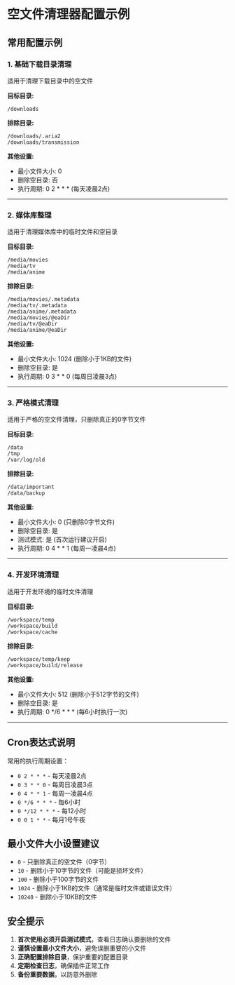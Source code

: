 # 空文件清理器配置示例

## 常用配置示例

### 1. 基础下载目录清理
适用于清理下载目录中的空文件

**目标目录:**
```
/downloads
```

**排除目录:**
```
/downloads/.aria2
/downloads/transmission
```

**其他设置:**
- 最小文件大小: 0
- 删除空目录: 否
- 执行周期: 0 2 * * * (每天凌晨2点)

---

### 2. 媒体库整理
适用于清理媒体库中的临时文件和空目录

**目标目录:**
```
/media/movies
/media/tv
/media/anime
```

**排除目录:**
```
/media/movies/.metadata
/media/tv/.metadata
/media/anime/.metadata
/media/movies/@eaDir
/media/tv/@eaDir
/media/anime/@eaDir
```

**其他设置:**
- 最小文件大小: 1024 (删除小于1KB的文件)
- 删除空目录: 是
- 执行周期: 0 3 * * 0 (每周日凌晨3点)

---

### 3. 严格模式清理
适用于严格的空文件清理，只删除真正的0字节文件

**目标目录:**
```
/data
/tmp
/var/log/old
```

**排除目录:**
```
/data/important
/data/backup
```

**其他设置:**
- 最小文件大小: 0 (只删除0字节文件)
- 删除空目录: 是
- 测试模式: 是 (首次运行建议开启)
- 执行周期: 0 4 * * 1 (每周一凌晨4点)

---

### 4. 开发环境清理
适用于开发环境的临时文件清理

**目标目录:**
```
/workspace/temp
/workspace/build
/workspace/cache
```

**排除目录:**
```
/workspace/temp/keep
/workspace/build/release
```

**其他设置:**
- 最小文件大小: 512 (删除小于512字节的文件)
- 删除空目录: 是
- 执行周期: 0 */6 * * * (每6小时执行一次)

---

## Cron表达式说明

常用的执行周期设置：

- `0 2 * * *` - 每天凌晨2点
- `0 3 * * 0` - 每周日凌晨3点
- `0 4 * * 1` - 每周一凌晨4点
- `0 */6 * * *` - 每6小时
- `0 */12 * * *` - 每12小时
- `0 0 1 * *` - 每月1号午夜

## 最小文件大小设置建议

- `0` - 只删除真正的空文件（0字节）
- `10` - 删除小于10字节的文件（可能是损坏文件）
- `100` - 删除小于100字节的文件
- `1024` - 删除小于1KB的文件（通常是临时文件或错误文件）
- `10240` - 删除小于10KB的文件

## 安全提示

1. **首次使用必须开启测试模式**，查看日志确认要删除的文件
2. **谨慎设置最小文件大小**，避免误删重要的小文件
3. **正确配置排除目录**，保护重要的配置目录
4. **定期检查日志**，确保插件正常工作
5. **备份重要数据**，以防意外删除
